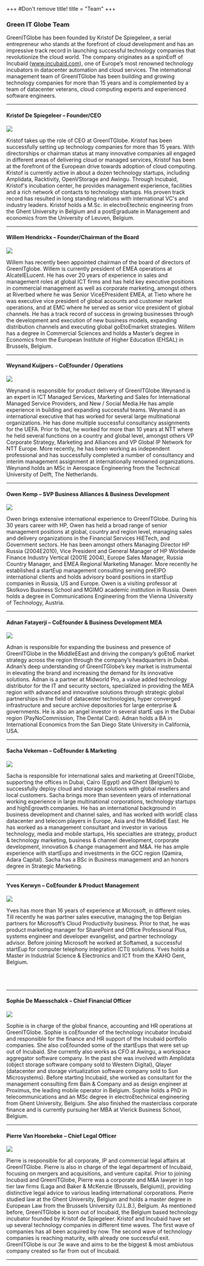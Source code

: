 +++
#Don't remove title!
title = "Team"
+++

### Green IT Globe Team

GreenITGlobe has been founded by Kristof De Spiegeleer, a serial entrepreneur who stands 
at the forefront of cloud development and has an impressive track record in launching
successful technology companies that revolutionize the cloud world. The company originates 
as a spinEoff of Incubaid (www.incubaid.com), one of Europe’s most renowned technology
incubators in datacenter automation and cloud services. The international management
team of GreenITGlobe has been building and growing technology companies for more than 
15 years and is complemented by a team of datacenter veterans, cloud computing experts 
and experienced software engineers. 

----------------

#### Kristof De Spiegeleer – Founder/CEO


![](/images/team/kds.jpg)

Kristof takes up the role of CEO at GreenITGlobe. Kristof has been successfully setting up technology companies for more than 15 years. With directorships or chairman status at many innovative companies all engaged in different areas of delivering cloud or  managed services, Kristof has been at the forefront of the European drive towards adoption of cloud computing. Kristof is currently active in about a dozen technology startups, including Amplidata, Racktivity,
OpenVStorage and Awingu. Through Incubaid, Kristof's incubation center, he provides management experience, facilities and a rich network of contacts to technology startups. His proven track record has resulted in long standing relations with international VC's and industry leaders.
Kristof holds a M.Sc. in electroEtechnic engineering from the Ghent University in Belgium and a postEgraduate in Management and economics from the University of Leuven, Belgium.

----------------------

#### Willem Hendrickx – Founder/Chairman of the Board

![](/images/team/willem.jpg)

Willem has recently been appointed chairman of the board  of directors of GreenITglobe.
Willem is currently president of EMEA operations at AlcatelELucent. He has over 20 years of experience in sales and management  roles at global ICT firms and has held key executive  positions in commercial management as well as corporate marketing, amongst others at Riverbed where he was Senior ViceEPresident  EMEA, at Tieto where he was executive vice president of global accounts    and
customer market operations, and at EMC where he served as senior vice president of global channels. He has a track record of success in growing businesses through the development and execution of new business models, expanding distribution channels and executing global goEtoEmarket strategies.
Willem has a degree in Commercial Sciences and holds a Master’s degree in Economics from the European Institute of Higher Education (EHSAL) in Brussels, Belgium.

----------------------------

#### Weynand Kuijpers – CoEfounder / Operations

![](/images/team/weynand.jpg)

Weynand is responsible for product delivery of GreenITGlobe.Weynand is an expert in ICT Managed Services, Marketing and Sales for International Managed Service Providers, and New / Social Media.He has ample experience in building and expanding successful teams.
Weynand is an international executive that has worked for several large multinational organizations. He has done multiple successful consultancy assignments for the UEFA. Prior to that, he worked for more than 10 years at NTT where he held several functions on a country and global level, amongst others VP Corporate Strategy, Marketing and Alliances and VP Global IP Network for NTT Europe.
More recently, he has been working as independent professional and has successfully completed a number of consultancy and interim management assignment at internationally renowned organizations.
Weynand holds an MSc in Aerospace Engineering from the Technical University of Delft, The Netherlands.


----------------------------

#### Owen Kemp – SVP Business Alliances & Business Development

![](/images/team/owen.jpg)

Owen brings extensive international experience to GreenITGlobe. During his 30 years career with HP, Owen has held a broad range of senior management positions at global, country and region level, managing sales and delivery organizations in the Financial Services HiETech, and Government sectors. He has been amongst others Managing Director HP Russia (2004E2010), Vice President and General Manager of HP Worldwide Finance Industry Vertical (2001E 2004), Europe Sales Manager, Russia Country Manager, and  EMEA
Regional Marketing Manager.
More recently he established a startEup management consulting serving preEIPO international clients and holds advisory board positions in startEup companies in Russia, US and Europe. Owen is a visiting professor at Skolkovo Business School and MGIMO academic  institution  in Russia.
Owen holds a degree in Communications Engineering from the Vienna University of Technology, Austria.


----------------------------


#### Adnan Fatayerji – CoEfounder & Business Development MEA

![](/images/team/adnan.jpg)

Adnan is responsible for expanding the business and presence of GreenITGlobe  in  the  MiddleEEast  and  driving  the  company’s  goEtoE market strategy across the region through the company’s headquarters in Dubai. Adnan’s deep understanding of GreenITGlobe’s key market is instrumental in elevating the brand and increasing the demand for its innovative solutions.
Adnan is a partner at Midworld Pro, a value added technology distributor for the IT and security sectors, specialized in providing  the
MEA region with advanced and innovative solutions through strategic global partnerships in the field of datacenter technologies, hyper converged infrastructure and secure archive depositories for large enterprise & governments. He is also an angel investor in several startE ups in the Dubai region (PayNoCommission, The Dental Card).
Adnan holds a BA in International Economics from the San Diego State University in California, USA.



----------------------------


#### Sacha Vekeman – CoEfounder & Marketing

![](/images/team/sacha.jpg)

Sacha is responsible for international sales and marketing at GreenITGlobe, supporting the offices in Dubai, Caïro (Egypt) and Ghent (Belgium) to successfully deploy cloud and storage solutions with global resellers and local customers.
Sacha brings more than seventeen years of international working experience in large multinational corporations, technology startups and  highEgrowth  companies.  He  has  an  international  background  in business  development  and  channel  sales,  and  has  worked  with  worldE class  datacenter  and  telecom  players  in  Europe,  Asia  and  the  MiddleE
East. He has worked as a management consultant and investor in various technology, media and mobile startups, His specialties are strategy, product & technology marketing, business & channel development, corporate development, innovation & change management and M&A. He has ample experience with startEups and investments in the GCC region (Qamira, Adara Capital).
Sacha has a BSc in Business management and an honors degree in Strategic Marketing.


----------------------------


#### Yves Kerwyn – CoEfounder & Product Management

![](/images/team/yves.jpg)

Yves has more than 16 years of experience at Microsoft, in different roles. Till recently he was partner sales executive, managing the top Belgian partners for Microsoft’s Cloud Productivity business. Prior to that, he was product marketing manager for SharePoint and Office Professional Plus, systems engineer and developer evangelist, and partner technology advisor. Before joining Microsoft he worked at Softamed,  a  successful  startEup  for  computer  telephony  integration (CTI) solutions.
Yves holds a Master in Industrial Science & Electronics and ICT from the KAHO Gent, Belgium.
<br>
<br>
<br>
<br>



----------------------------

#### Sophie De Maesschalck – Chief Financial Officer

![](/images/team/sophie.jpg)

Sophie is in charge of the global finance, accounting and HR operations at GreenITGlobe.
Sophie   is   coEfounder   of   the   technology   incubator   Incubaid   and responsible for the finance and HR support of the Incubaid portfolio companies. She also coEfounded some of the startEups that were set up out of Incubaid. She currently also works as CFO at Awingu, a workspace aggregator software company. In the past she was involved with Amplidata (object storage software company sold to Western   Digital),   Qlayer   (datacenter and   storage   virtualization
software company sold to Sun Microsystems). Before starting Incubaid, she worked as consultant for the management consulting firm Bain & Company and as design engineer at Proximus, the leading mobile operator in Belgium.
Sophie holds a PhD in telecommunications   and   an   MSc   degree   in   electroEtechnical engineering from Ghent University, Belgium. She also finished the masterclass corporate finance and is currently pursuing her MBA at Vlerick Business School, Belgium.



----------------------------

#### Pierre Van Hoorebeke – Chief Legal Officer

![](/images/team/pierre.jpg)

Pierre is responsible for all corporate, IP and commercial legal affairs at GreenITGlobe.
Pierre is also in charge of the legal department of Incubaid, focusing  on mergers and acquisitions, and venture capital. Prior to joining Incubaid and GreenITGlobe, Pierre was a corporate and M&A lawyer in top tier law firms (Laga and Baker & McKenzie (Brussels, Belgium)), providing distinctive legal advice to various leading international corporations.
Pierre studied law at the Ghent University, Belgium and holds a master degree in European Law from the Brussels University (U.L.B.), Belgium.
As mentioned before, GreenITGlobe is born out of Incubaid, the Belgium based technology incubator founded by Kristof de Spiegeleer.
Kristof and Incubaid have set up several technology companies in different time waves. The first wave of companies has all been acquired by now. The second wave of technology companies is reaching maturity, with already one successful exit. GreenITGlobe is our 3e wave and aims to be the biggest & most ambiutous company created so far from out of Incubaid.


----------------------------
